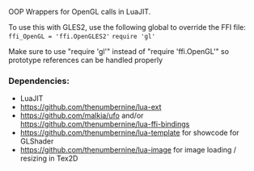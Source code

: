 OOP Wrappers for OpenGL calls in LuaJIT.

To use this with GLES2, use the following global to override the FFI file:
`ffi_OpenGL = 'ffi.OpenGLES2'`
`require 'gl'`

Make sure to use "require 'gl'" instead of "require 'ffi.OpenGL'" so prototype references can be handled properly

### Dependencies:

- LuaJIT
- https://github.com/thenumbernine/lua-ext
- https://github.com/malkia/ufo and/or https://github.com/thenumbernine/lua-ffi-bindings
- https://github.com/thenumbernine/lua-template for showcode for GLShader
- https://github.com/thenumbernine/lua-image for image loading / resizing in Tex2D
